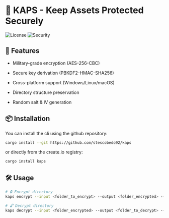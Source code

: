 # 🔐 KAPS - Keep Assets Protected Securely

![License](https://img.shields.io/badge/license-MIT-blue.svg)
![Security](https://img.shields.io/badge/security-AES--256--CBC-green.svg)

## 🚀 Features
- Military-grade encryption (AES-256-CBC)

- Secure key derivation (PBKDF2-HMAC-SHA256)

- Cross-platform support (Windows/Linux/macOS)

- Directory structure preservation

- Random salt & IV generation

## 📦 Installation

You can install the cli using the github repository:

```bash
cargo install --git https://github.com/stescobedo92/kaps
````

or directly from the create.io registry:

```bash
cargo install kaps
````

## 🛠 Usage

```bash
# 🔒 Encrypt directory
kaps encrypt --input <folder_to_encrypt> --output <folder_encrypted> --password "Str0ngP@ss!"
```
```bash
# 🔓 Decrypt directory
kaps decrypt --input <folder_encrypted> --output <folder_to_decrypt> --password "Str0ngP@ss!"
```